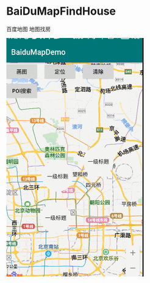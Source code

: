 # BaiDuMapFindHouse
百度地图  地图找房

![image](https://github.com/liuzeze/BaiDuMapFindHouse/blob/master/gif/GIF.gif)  

